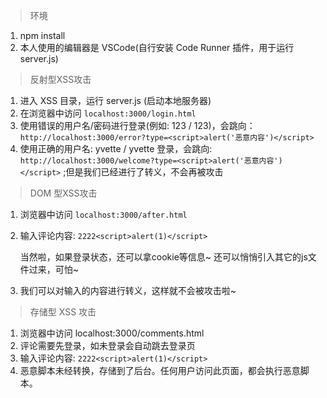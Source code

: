 > 环境

1. npm install
2. 本人使用的编辑器是 VSCode(自行安装 Code Runner 插件，用于运行 server.js)

> 反射型XSS攻击

1. 进入 XSS 目录，运行 server.js (启动本地服务器)
2. 在浏览器中访问 `localhost:3000/login.html`
3. 使用错误的用户名/密码进行登录(例如: 123 / 123)，会跳向：`http://localhost:3000/error?type=<script>alert('恶意内容')</script>`  
4. 使用正确的用户名: yvette / yvette 登录，会跳向: `http://localhost:3000/welcome?type=<script>alert('恶意内容')</script>` ;但是我们已经进行了转义，不会再被攻击

> DOM 型XSS攻击

1. 浏览器中访问 `localhost:3000/after.html`
2. 输入评论内容: `2222<script>alert(1)</script>`
   
    当然啦，如果登录状态，还可以拿cookie等信息~
    还可以悄悄引入其它的js文件过来，可怕~

3. 我们可以对输入的内容进行转义，这样就不会被攻击啦~

> 存储型 XSS 攻击

1. 浏览器中访问 localhost:3000/comments.html
2. 评论需要先登录，如未登录会自动跳去登录页
3. 输入评论内容: `2222<script>alert(1)</script>`
4. 恶意脚本未经转换，存储到了后台。任何用户访问此页面，都会执行恶意脚本。